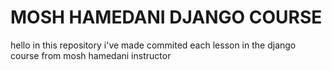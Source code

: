 # MOSH HAMEDANI DJANGO COURSE

hello
in this repository i've made commited each lesson in the django course from mosh hamedani instructor
